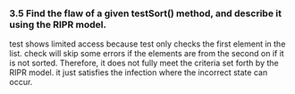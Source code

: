 ### 3.5 Find the flaw of a given testSort() method, and describe it using the RIPR model.

test shows limited access because test only checks the first element in the list. check will skip some errors if the elements are from the second on if it is not sorted. Therefore, it does not fully meet the criteria set forth by the RIPR model. it just satisfies the infection where the incorrect state can occur.
